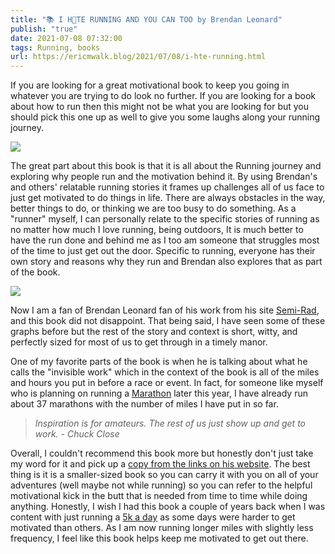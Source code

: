 ```yaml
---
title: "📚 I H💛TE RUNNING AND YOU CAN TOO by Brendan Leonard"
publish: "true"
date: 2021-07-08 07:32:00
tags: Running, books
url: https://ericmwalk.blog/2021/07/08/i-hte-running.html
---
```


If you are looking for a great motivational book to keep you going in whatever you are trying to do look no further. If you are looking for a book about how to run then this might not be what you are looking for but you should pick this one up as well to give you some laughs along your running journey.

![](https://ericmwalk.blog/uploads/2021/1b4b4807c2.jpg)

The great part about this book is that it is all about the Running journey and exploring why people run and the motivation behind it. By using Brendan's and others' relatable running stories it frames up challenges all of us face to just get motivated to do things in life. There are always obstacles in the way, better things to do, or thinking we are too busy to do something. As a "runner" myself, I can personally relate to the specific stories of running as no matter how much I love running, being outdoors, It is much better to have the run done and behind me as I too am someone that struggles most of the time to just get out the door.  Specific to running, everyone has their own story and reasons why they run and Brendan also explores that as part of the book.

[![](https://ericmwalk.blog/uploads/2021/b9999d81da.jpg)](https://semi-rad.com/2021/03/people-who-get-to-decide-what-the-point-of-all-your-running-is/)

Now I am a fan of Brendan Leonard fan of his work from his site [Semi-Rad](https://semi-rad.com), and this book did not disappoint. That being said, I have seen some of these graphs before but the rest of the story and context is short, witty, and perfectly sized for most of us to get through in a timely manor.

One of my favorite parts of the book is when he is talking about what he calls the "invisible work" which in the context of the book is all of the miles and hours you put in before a race or event. In fact, for someone like myself who is planning on running a [Marathon](https://ericmwalk.blog/2021/07/08/it-is-official.html) later this year, I have already run about 37 marathons with the number of miles I have put in so far.

>*Inspiration is for amateurs. The rest of us just show up and get to work. - Chuck Close*

Overall, I couldn't recommend this book more but honestly don't just take my word for it and pick up a [copy from the links on his website](https://semi-rad.com/books/). The best thing is it is a smaller-sized book so you can carry it with you on all of your adventures (well maybe not while running) so you can refer to the helpful motivational kick in the butt that is needed from time to time while doing anything. Honestly, I wish I had this book a couple of years back when I was content with just running a [5k a day](https://ericmwalk.blog/2019/09/30/k-a-day.html) as some days were harder to get motivated than others. As I am now running longer miles with slightly less frequency, I feel like this book helps keep me motivated to get out there.